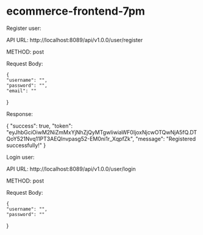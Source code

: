 # ecommerce-frontend-7pm

Register user: 


 API URL:   http://localhost:8089/api/v1.0.0/user/register 
 
 METHOD:  post 
 
 Request Body:  
 
    {
    "username": "",
    "password": "",
    "email": ""
}

Response: 

{
    "success": true,
    "token": "eyJhbGciOiwM2NiZmMxYjNhZjQyMTgwIiwiaWF0IjoxNjcwOTQwNjA5fQ.DTQoY521Nvq11PT3AEQlnvpasg52-EM0ni1r_XqpfZk",
    "message": "Registered successfully!"
}


Login user: 


 API URL:   http://localhost:8089/api/v1.0.0/user/login
 
 METHOD:  post 
 
 Request Body:  
 
    {
    "username": "",
    "password": ""
}


